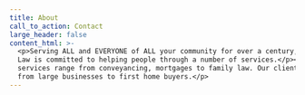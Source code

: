 ```yaml
---
title: About
call_to_action: Contact
large_header: false
content_html: >-
  <p>Serving ALL and EVERYONE of ALL your community for over a century, Justice
  Law is committed to helping people through a number of services.</p><p>Our
  services range from conveyancing, mortgages to family law. Our clients range
  from large businesses to first home buyers.</p>
---
```


